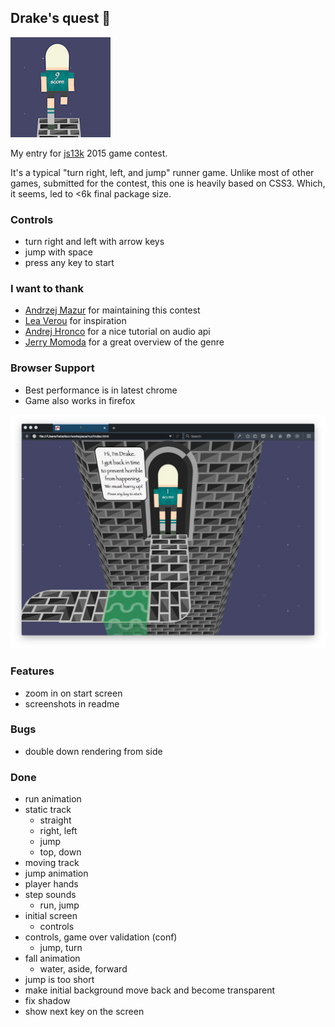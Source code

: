 Drake's quest :runner:
----------------------

![drake's dream](screenshots/small-screenshot.png)

My entry for [js13k](http://js13kgames.com/) 2015 game contest.

It's a typical "turn right, left, and jump" runner game. Unlike most of other games, submitted for the contest, this one is heavily based on CSS3. Which, it seems, led to <6k final package size.

### Controls
- turn right and left with arrow keys
- jump with space
- press any key to start

### I want to thank
- [Andrzej Mazur](http://end3r.com/) for maintaining this contest
- [Lea Verou](http://lea.verou.me) for inspiration
- [Andrej Hronco](http://www.keithmcmillen.com/blog/making-music-in-the-browser-web-audio-api-part-1/) for a nice tutorial on audio api
- [Jerry Momoda](http://jerrymomoda.com/analysis-endless-runners/) for a great overview of the genre

### Browser Support
- Best performance is in latest chrome
- Game also works in firefox

![drake's dream](screenshots/large-screenshot.png)

### Features
- zoom in on start screen
- screenshots in readme

### Bugs
- double down rendering from side

### Done
- run animation
- static track
    * straight
    * right, left
    * jump
    * top, down
- moving track
- jump animation
- player hands
- step sounds
    * run, jump
- initial screen
    * controls
- controls, game over validation (conf)
    * jump, turn
- fall animation
    * water, aside, forward
- jump is too short
- make initial background move back and become transparent
- fix shadow
- show next key on the screen

